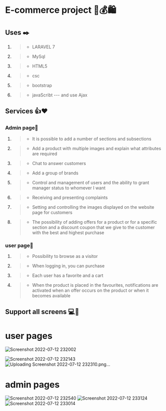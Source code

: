 # E-commerce project 🌸💰🛍
## Uses ✒️
1. > * LARAVEL 7
1. > * MySql
1. > * HTML5
1. > * csc
1. > * bootstrap
1. > * javaScribt --- and use Ajax

## Services 👍❤️
### Admin page👤
1. > * It is possible to add a number of sections and subsections
1. > * Add a product with multiple images and explain what attributes are required   
1. > * Chat to answer customers
1. > * Add a group of brands
1. > * Control and management of users and the ability to grant manager status to whomever I want
1. > * Receiving and presenting complaints
1. > * Setting and controlling the images displayed on the website page for customers
1. > * The possibility of adding offers for a product or for a specific section and a discount coupon that we give to the customer with the best and highest purchase
### user page👥
1. > * Possibility to browse as a visitor
1. > * When logging in, you can purchase
1. > * Each user has a favorite and a cart
1. > * When the product is placed in the favourites, notifications are activated when an offer occurs on the product or when it becomes available

## Support all screens 💻📱
# user pages

![Screenshot 2022-07-12 232002](https://user-images.githubusercontent.com/102704259/178589905-7418df89-091d-4ac1-a772-8bc1d88edd46.png)

![Screenshot 2022-07-12 232143](https://user-images.githubusercontent.com/102704259/178590433-77db22e6-191b-4b0e-8517-4a52fe473828.png)
![Uploading Screenshot 2022-07-12 232310.png…]()


# admin pages

![Screenshot 2022-07-12 232540](https://user-images.githubusercontent.com/102704259/178590059-b0d4618c-e188-41a4-babd-a6a0667a5c70.png)
![Screenshot 2022-07-12 233124](https://user-images.githubusercontent.com/102704259/178590071-daef3314-b0e2-4988-9af9-3e11212945d4.png)
![Screenshot 2022-07-12 233014](https://user-images.githubusercontent.com/102704259/178590095-0187f200-2e7a-4edb-917d-db0b16e37b6e.png)


